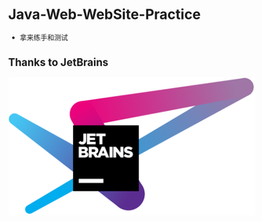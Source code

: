 # Java-Web-WebSite-Practice
- 拿来练手和测试

## Thanks to JetBrains

[![Idea](.imgs/jetbrains-variant-4.svg)](https://www.jetbrains.com/?from=Java-Web-WebSite-Practice)
